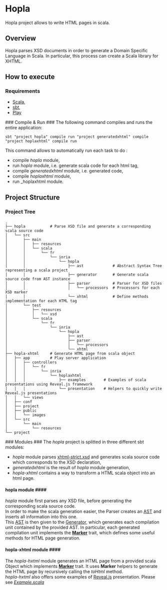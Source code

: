 Hopla
=====

Hopla project allows to write HTML pages in scala.

## Overview ##

Hopla parses XSD documents in order to generate a Domain Specific Language in Scala.
In particular, this process can create a Scala library for XHTML.

## How to execute ##
### Requirements ###

 * [Scala](http://www.scala-lang.org/),
 * [sbt](http://www.scala-sbt.org/),
 * [Play](https://www.playframework.com/)

### Compile & Run ###
The following command compiles and runs the entire application:

    sbt "project hopla" compile run "project generatedxhtml" compile "project hoplaxhtml" compile run

This command allows to automatically run each task to do :

 * compile _hopla_ module,
 * run _hopla_ module, i.e. generate scala code for each html tag,
 * compile _generatedxhtml_ module, i.e. generated code,
 * compile _hoplaxhtml_ module,
 * run _hoplaxhtml module.

## Project Structure ##
### Project Tree ###

    .
    ├── hopla           # Parse XSD file and generate a corresponding scala source code
    │   └── src
    │       ├── main
    │       │   ├── resources
    │       │   └── scala
    │       │       └── fr
    │       │           └── inria
    │       │               └── hopla
    │       │                   ├── ast             # Abstract Syntax Tree representing a scala project
    │       │                   ├── generator       # Generate scala source code from AST instance
    │       │                   ├── parser          # Parser for XSD files
    │       │                   │   └── processors  # Processors for each XSD marker
    │       │                   └── xhtml           # Define methods implementation for each HTML tag
    │       └── test
    │           ├── resources
    │           │   └── xsd
    │           └── scala
    │               └── fr
    │                   └── inria
    │                       └── hopla
    │                           ├── ast
    │                           ├── parser
    │                           │   └── processors
    │                           └── xhtml
    ├── hopla-xhtml     # Generate HTML page from scala object
    │   ├── app         # Play server application
    │   │   ├── controllers
    │   │   │   └── fr
    │   │   │       └── inria
    │   │   │           └── hoplaxhtml
    │   │   │               ├── examples        # Examples of scala presentations using Reveal.js framework
    │   │   │               └── presentation    # Helpers to quickly write Reveal.js presentations
    │   │   └── views
    │   ├── conf
    │   ├── project
    │   ├── public
    │   │   └── images
    │   └── src
    │       └── main
    │           └── resources
    └── project

### Modules ###
The _hopla_ project is splitted in three different sbt modules:

 * _hopla_ module parses [xhtml-strict.xsd](http://www.w3.org/2002/08/xhtml/xhtml1-strict.xsd) and generates scala source code which corresponds to the XSD declaration,
 * _generatedxhtml_ is the result of _hopla_ module generation,
 * _hopla-xhtml_ contains a way to transform a HTML scala object into an html page.

 #### hopla module ####
_hopla_ module first parses any XSD file, before generating the corresponding scala source code.  
In order to make the scala generation easier, the Parser creates an [AST](hopla/src/main/scala/fr/inria/hopla/ast/Ast.md) and inserts all information into this one.  
This [AST](hopla/src/main/scala/fr/inria/hopla/ast/Ast.md) is then given to the [Generator](hopla/src/main/scala/fr/inria/hopla/generator/Generator.md), which generates each compilation unit contained by the provided AST. In particular, each generated compilation unit implements the __[Marker](hopla/src/main/scala/fr/inria/hopla/xhtml/Marker.scala)__ trait, which defines some useful methods for HTML page generation.

#### hopla-xhtml module ####
The _hopla-hxtml_ module generates an HTML page from a provided scala Object which implements __[Marker](hopla/src/main/scala/fr/inria/hopla/xhtml/Marker.scala)__ trait. It uses __Marker__ helpers to generate the HTML page by recursively calling the _toHtml_ method.  
_hopla-hxtml_ also offers some examples of [Reveal.js](http://lab.hakim.se/reveal-js/#/) presentation. Please see _[Example.scala](hopla-xhtml/app/controllers/fr/inria/hoplaxhtml/examples/Example.scala)_


